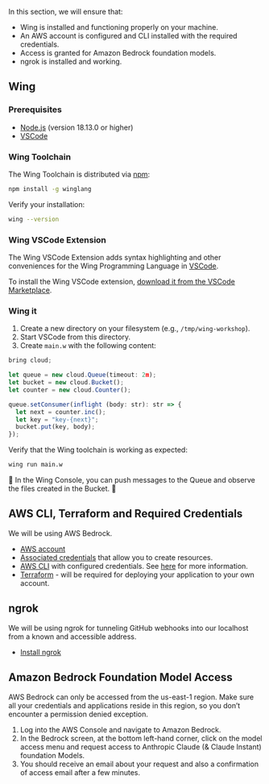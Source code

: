 In this section, we will ensure that:
- Wing is installed and functioning properly on your machine.
- An AWS account is configured and CLI installed with the required credentials.
- Access is granted for Amazon Bedrock foundation models.
- ngrok is installed and working.

## Wing 

### Prerequisites

* [Node.js](https://nodejs.org/en/) (version 18.13.0 or higher)
* [VSCode](https://code.visualstudio.com/download)

### Wing Toolchain

The Wing Toolchain is distributed via [npm](https://www.npmjs.com/):

```sh
npm install -g winglang
```

Verify your installation:

```sh
wing --version
```

### Wing VSCode Extension

The Wing VSCode Extension adds syntax highlighting and other conveniences for the Wing Programming Language in [VSCode](https://code.visualstudio.com/).

To install the Wing VSCode extension, [download it from the VSCode Marketplace](https://marketplace.visualstudio.com/items?itemName=Monada.vscode-wing).

### Wing it

1. Create a new directory on your filesystem (e.g., `/tmp/wing-workshop`).
2. Start VSCode from this directory.
3. Create `main.w` with the following content:
```ts
bring cloud;

let queue = new cloud.Queue(timeout: 2m);
let bucket = new cloud.Bucket();
let counter = new cloud.Counter();

queue.setConsumer(inflight (body: str): str => {
  let next = counter.inc();
  let key = "key-{next}";
  bucket.put(key, body);
});
```

Verify that the Wing toolchain is working as expected:
```sh
wing run main.w
```

🚀 In the Wing Console, you can push messages to the Queue and observe the files created in the Bucket. 🚀

## AWS CLI, Terraform and Required Credentials

We will be using AWS Bedrock.
- [AWS account](https://aws.amazon.com/free) 
- [Associated credentials](https://docs.aws.amazon.com/general/latest/gr/aws-sec-cred-types.html) that allow you to create resources.
- [AWS CLI](https://docs.aws.amazon.com/cli/latest/userguide/getting-started-install.html) with configured credentials. See [here](https://docs.aws.amazon.com/cli/latest/userguide/cli-configure-files.html) for more information.
- [Terraform](https://terraform.io/downloads) - will be required for deploying your application to your own account.

## ngrok

We will be using ngrok for tunneling GitHub webhooks into our localhost 
from a known and accessible address. 

- [Install ngrok](https://ngrok.com/docs/getting-started/)


## Amazon Bedrock Foundation Model Access

AWS Bedrock can only be accessed from the us-east-1 region. Make sure all your credentials and applications reside in this region, so you don’t encounter a permission denied exception.

1. Log into the AWS Console and navigate to Amazon Bedrock.
2. In the Bedrock screen, at the bottom left-hand corner, click on the model access menu and request access to Anthropic Claude (& Claude Instant) foundation Models.
3. You should receive an email about your request and also a confirmation of access email after a few minutes.
